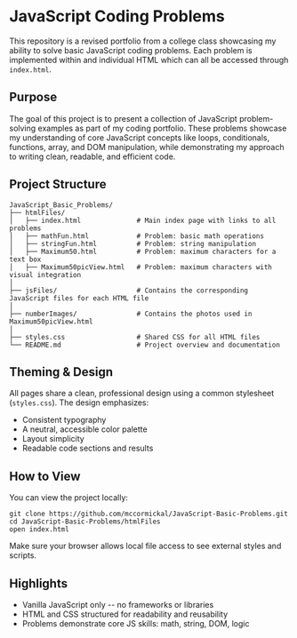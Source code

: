 # JavaScript Coding Problems 
This repository is a revised portfolio from a college class showcasing my ability to solve basic JavaScript coding problems. Each problem is implemented within and individual HTML which can all be accessed through ``` index.html ```.


## Purpose
The goal of this project is to present a collection of JavaScript problem-solving examples as part of my coding portfolio. These problems showcase my understanding of core JavaScript concepts like loops, conditionals, functions, array, and DOM manipulation, while demonstrating my approach to writing clean, readable, and efficient code. 

## Project Structure
```
JavaScript_Basic_Problems/
├── htmlFiles/
│   ├── index.html              # Main index page with links to all problems
│   ├── mathFun.html            # Problem: basic math operations
│   ├── stringFun.html          # Problem: string manipulation
│   ├── Maximum50.html          # Problem: maximum characters for a text box
│   ├── Maximum50picView.html   # Problem: maximum characters with visual integration
│
├── jsFiles/                    # Contains the corresponding JavaScript files for each HTML file
│
├── numberImages/               # Contains the photos used in Maximum50picView.html
│
├── styles.css                  # Shared CSS for all HTML files
└── README.md                   # Project overview and documentation
```

## Theming & Design
All pages share a clean, professional design using a common stylesheet (``` styles.css ```). The design emphasizes:
* Consistent typography
* A neutral, accessible color palette
* Layout simplicity
* Readable code sections and results


## How to View
You can view the project locally:
```
git clone https://github.com/mccormickal/JavaScript-Basic-Problems.git
cd JavaScript-Basic-Problems/htmlFiles
open index.html
```
Make sure your browser allows local file access to see external styles and scripts.


## Highlights
* Vanilla JavaScript only -- no frameworks or libraries
* HTML and CSS structured for readability and reusability
* Problems demonstrate core JS skills: math, string, DOM, logic
